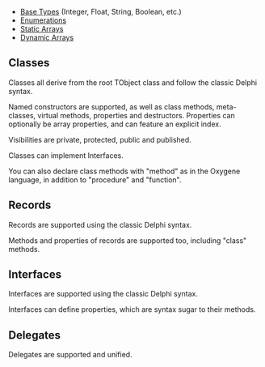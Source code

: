   * [Base Types](BaseTypes.md) (Integer, Float, String, Boolean, etc.)
  * [Enumerations](Enumerations.md)
  * [Static Arrays](StaticArrays.md)
  * [Dynamic Arrays](DynamicArrays.md)

## Classes ##

Classes all derive from the root TObject class and follow the classic Delphi syntax.

Named constructors are supported, as well as class methods, meta-classes, virtual methods, properties and destructors. Properties can optionally be array properties, and can feature an explicit index.

Visibilities are private, protected, public and published.

Classes can implement Interfaces.

You can also declare class methods with "method" as in the Oxygene language, in addition to "procedure" and "function".

## Records ##

Records are supported using the classic Delphi syntax.

Methods and properties of records are supported too, including "class" methods.

## Interfaces ##

Interfaces are supported using the classic Delphi syntax.

Interfaces can define properties, which are syntax sugar to their methods.

## Delegates ##

Delegates are supported and unified.